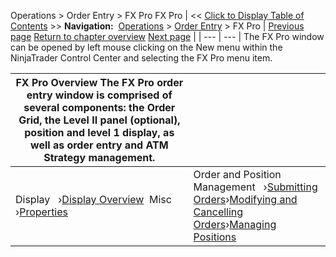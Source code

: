 ﻿
Operations > Order Entry > FX Pro
FX Pro
| << [Click to Display Table of Contents](fx_pro.md) >> **Navigation:**     [Operations](operations-1.md) > [Order Entry](order_entry-1.md) > FX Pro | [Previous page](properties3-1.md) [Return to chapter overview](order_entry-1.md) [Next page](display_overview_fx_pro-1.md) |
| --- | --- |
The FX Pro window can be opened by left mouse clicking on the New menu within the NinjaTrader Control Center and selecting the FX Pro menu item.

| FX Pro Overview The FX Pro order entry window is comprised of several components: the Order Grid, the Level II panel (optional), position and level 1 display, as well as order entry and ATM Strategy management. | |
| --- | --- |
| Display   ›[Display Overview](display_overview_fx_pro-1.md)  Misc   ›[Properties](properties_fx_pro-1.md) | Order and Position Management   ›[Submitting Orders](submitting_orders_fx_pro-1.md)›[Modifying and Cancelling Orders](modifying_and_cancelling_orders_fx_pro-1.md)›[Managing Positions](managing_positions_fx_pro-1.md) |

